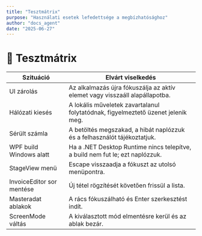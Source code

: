 ```yaml
---
title: "Tesztmátrix"
purpose: "Használati esetek lefedettsége a megbízhatósághoz"
author: "docs_agent"
date: "2025-06-27"
---
```


# 🧪 Tesztmátrix

| Szituáció        | Elvárt viselkedés                                                                 |
|------------------|----------------------------------------------------------------------------------|
| UI zárolás       | Az alkalmazás újra fókuszálja az aktív elemet vagy visszaáll alapállapotba.       |
| Hálózati kiesés  | A lokális műveletek zavartalanul folytatódnak, figyelmeztető üzenet jelenik meg. |
| Sérült számla    | A betöltés megszakad, a hibát naplózzuk és a felhasználót tájékoztatjuk.          |
| WPF build Windows alatt | Ha a .NET Desktop Runtime nincs telepítve, a build nem fut le; ezt naplózzuk. |
| StageView menü | Escape visszaadja a fókuszt az utolsó menüpontra. |
| InvoiceEditor sor mentése | Új tétel rögzítését követően frissül a lista. |
| Masteradat ablakok | A rács fókuszálható és Enter szerkesztést indít. |
| ScreenMode váltás | A kiválasztott mód elmentésre kerül és az ablak bezár. |
